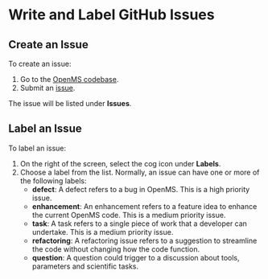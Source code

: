 Write and Label GitHub Issues
=============================

## Create an Issue

To create an issue:

1. Go to the [OpenMS codebase](https://github.com/OpenMS/OpenMS).
2. Submit an [issue](https://github.com/OpenMS/OpenMS/issues/new).

The issue will be listed under **Issues**.

## Label an Issue

To label an issue:

1. On the right of the screen, select the cog icon under **Labels**.
2. Choose a label from the list. Normally, an issue can have one or more of the following labels:
   - **defect**: A defect refers to a bug in OpenMS. This is a high priority issue.
   - **enhancement**: An enhancement refers to a feature idea to enhance the current OpenMS code. This is a medium
     priority issue.
   - **task**: A task refers to a single piece of work that a developer can undertake. This is a medium priority issue.
   - **refactoring**: A refactoring issue refers to a suggestion to streamline the code without changing how the code function.
   - **question**: A question could trigger to a discussion about tools, parameters and scientific tasks.
